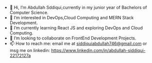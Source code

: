 - 👋 Hi, I’m Abdullah Sddiqui,currently in my junior year of Bachelors of Computer Science.
- 👀 I’m interested in DevOps,Cloud Computing and MERN Stack Development.
- 🌱 I’m currently learning React JS and exploring DevOps and Cloud Computing.
- 💞️ I’m looking to collaborate on FrontEnd Development Projects.
- 📫 How to reach me: email me at siddiquiabdullah746@gmail.com or msg me on linkedin: https://www.linkedin.com/in/abdullah-siddiqui-22172127a

<!---
Abdullah213447/Abdullah213447 is a ✨ special ✨ repository because its `README.md` (this file) appears on your GitHub profile.
You can click the Preview link to take a look at your changes.
--->
